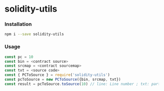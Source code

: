 # solidity-utils

### Installation

```bash
npm i --save solidity-utils
```

### Usage

```javascript
const pc = 10
const bin = <contract source>
const srcmap = <contract sourcemap>
const txt = <source code>
const { PCToSource } = require('solidity-utils')
const pcToSource = new PCToSource({bin, srcmap, txt})
const result = pcToSource.toSource(10) // line: Line number ; txt: part of your souce code
```
